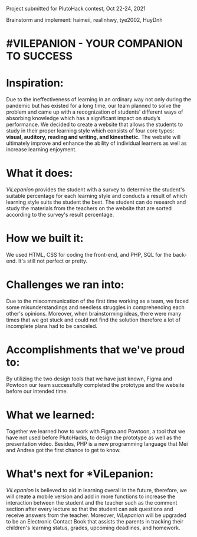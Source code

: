 
Project submitted for PlutoHack contest, Oct 22-24, 2021

Brainstorm and implement: haimeii, reallnhwy, tye2002, HuyDnh

# #VILEPANION - YOUR COMPANION TO SUCCESS
# Inspiration:
Due to the ineffectiveness of learning in an ordinary way not only during the pandemic but has existed for a long time, our team planned to solve the problem and came up with a recognization of students' different ways of absorbing knowledge which has a significant impact on study’s performance. 
We decided to create a website that allows the students to study in their proper learning style which consists of four core types:  **visual, auditory, reading and writing, and kinesthetic.** The website will ultimately improve and enhance the ability of individual learners as well as increase learning enjoyment.

# What it does:
*ViLepanion* provides the student with a survey to determine the student's suitable percentage for each learning style and conducts a result of which learning style suits the student the best. The student can do research and study the materials from the teachers on the website that are sorted according to the survey's result percentage.

# How we built it:
We used HTML, CSS for coding the front-end, and PHP, SQL for the back-end. 
It's still not perfect or pretty.

# Challenges we ran into:
Due to the miscommunication of the first time working as a team, we faced some misunderstandings and needless struggles in comprehending each other's opinions. Moreover, when brainstorming ideas, there were many times that we got stuck and could not find the solution therefore a lot of incomplete plans had to be canceled.

# Accomplishments that we've proud to:
By utilizing the two design tools that we have just known, Figma and Powtoon our team successfully completed the prototype and the website before our intended time.

# What we learned:
Together we learned how to work with Figma and Powtoon, a tool that we have not used before PlutoHacks, to design the prototype as well as the presentation video. Besides, PHP is a new programming language that Mei and Andrea got the first chance to get to know.

# What's next for *ViLepanion:
*ViLepanion* is believed to aid in learning overall in the future, therefore, we will create a mobile version and add in more functions to increase the interaction between the student and the teacher such as the comment section after every lecture so that the student can ask questions and receive answers from the teacher. Moreover, *ViLepanion* will be upgraded to be an Electronic Contact Book that assists the parents in tracking their children's learning status, grades, upcoming deadlines, and homework.
